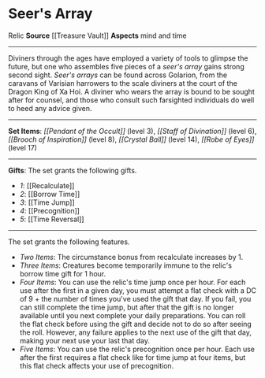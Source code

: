 ﻿---
id: '7'
name: Seer's Array
rarity: Common
source: '[[DATABASE/source/Treasure Vault|Treasure Vault]]'
trait:
- '[[DATABASE/trait/Relic|Relic]]'
type: Set Relic

---
# Seer's Array

<span class="item-trait">Relic</span>
**Source** [[Treasure Vault]] 
**Aspects** mind and time

---
Diviners through the ages have employed a variety of tools to glimpse the future, but one who assembles five pieces of a _seer's array_ gains strong second sight. _Seer's arrays_ can be found across Golarion, from the caravans of Varisian harrowers to the scale diviners at the court of the Dragon King of Xa Hoi. A diviner who wears the array is bound to be sought after for counsel, and those who consult such farsighted individuals do well to heed any advice given.

---
**Set Items**: _[[Pendant of the Occult]]_ (level 3), _[[Staff of Divination]]_ (level 6), _[[Brooch of Inspiration]]_ (level 8), _[[Crystal Ball]]_ (level 14), _[[Robe of Eyes]]_ (level 17)

---
**Gifts**: The set grants the following gifts.

* _1_: [[Recalculate]]
* _2_: [[Borrow Time]]
* _3_: [[Time Jump]]
* _4_: [[Precognition]]
* _5_: [[Time Reversal]]

---
The set grants the following features.

* _Two Items_: The circumstance bonus from recalculate increases by 1.
* _Three Items_: Creatures become temporarily immune to the relic's borrow time gift for 1 hour.
* _Four Items_: You can use the relic's time jump once per hour. For each use after the first in a given day, you must attempt a flat check with a DC of 9 + the number of times you've used the gift that day. If you fail, you can still complete the time jump, but after that the gift is no longer available until you next complete your daily preparations. You can roll the flat check before using the gift and decide not to do so after seeing the roll. However, any failure applies to the next use of the gift that day, making your next use your last that day.
* _Five Items_: You can use the relic's precognition once per hour. Each use after the first requires a flat check like for time jump at four items, but this flat check affects your use of precognition.